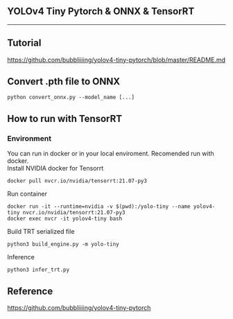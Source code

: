 ## YOLOv4 Tiny Pytorch & ONNX & TensorRT
---


## Tutorial
https://github.com/bubbliiiing/yolov4-tiny-pytorch/blob/master/README.md


## Convert .pth file to ONNX
```
python convert_onnx.py --model_name [...]
```

## How to run with TensorRT
### Environment
You can run in docker or in your local enviroment. Recomended run with docker.    
Install NVIDIA docker for Tensorrt
```
docker pull nvcr.io/nvidia/tensorrt:21.07-py3 
```
Run container
```
docker run -it --runtime=nvidia -v $(pwd):/yolo-tiny --name yolov4-tiny nvcr.io/nvidia/tensorrt:21.07-py3
docker exec nvcr -it yolov4-tiny bash
```
Build TRT serialized file
```
python3 build_engine.py -m yolo-tiny
```
Inference
```
python3 infer_trt.py
```

## Reference
https://github.com/bubbliiiing/yolov4-tiny-pytorch  
  
